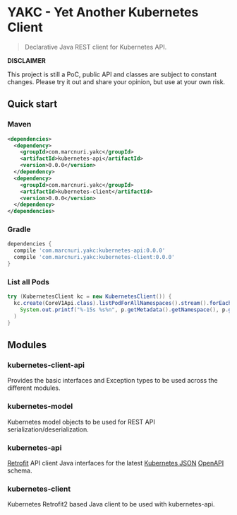 # YAKC - Yet Another Kubernetes Client

> Declarative Java REST client for Kubernetes API.

**DISCLAIMER**

This project is still a PoC, public API and classes are subject to constant changes.
Please try it out and share your opinion, but use at your own risk.

## Quick start

### Maven
```xml
<dependencies>
  <dependency>
    <groupId>com.marcnuri.yakc</groupId>
    <artifactId>kubernetes-api</artifactId>
    <version>0.0.0</version>
  </dependency>
  <dependency>
    <groupId>com.marcnuri.yakc</groupId>
    <artifactId>kubernetes-client</artifactId>
    <version>0.0.0</version>
  </dependency>
</dependencies>
```
### Gradle
```groovy
dependencies {
  compile 'com.marcnuri.yakc:kubernetes-api:0.0.0'
  compile 'com.marcnuri.yakc:kubernetes-client:0.0.0'
}
```
### List all Pods
```java
try (KubernetesClient kc = new KubernetesClient()) {
  kc.create(CoreV1Api.class).listPodForAllNamespaces().stream().forEach(p ->
    System.out.printf("%-15s %s%n", p.getMetadata().getNamespace(), p.getMetadata().getName()
  )
}
```
## Modules

### kubernetes-client-api
Provides the basic interfaces and Exception types to be used across the different modules.

### kubernetes-model
Kubernetes model objects to be used for REST API serialization/deserialization.

### kubernetes-api
[Retrofit](https://square.github.io/retrofit/) API client Java interfaces for the latest
[Kubernetes JSON](https://github.com/kubernetes/kubernetes/blob/master/api/openapi-spec/swagger.json)
[OpenAPI](https://swagger.io/specification/) schema.

### kubernetes-client
Kubernetes Retrofit2 based Java client to be used with kubernetes-api.

